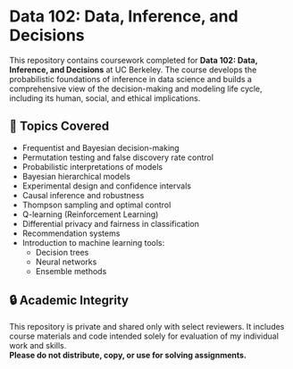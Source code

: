 # Data 102: Data, Inference, and Decisions

This repository contains coursework completed for **Data 102: Data, Inference, and Decisions** at UC Berkeley. The course develops the probabilistic foundations of inference in data science and builds a comprehensive view of the decision-making and modeling life cycle, including its human, social, and ethical implications.

## 🧠 Topics Covered

- Frequentist and Bayesian decision-making
- Permutation testing and false discovery rate control
- Probabilistic interpretations of models
- Bayesian hierarchical models
- Experimental design and confidence intervals
- Causal inference and robustness
- Thompson sampling and optimal control
- Q-learning (Reinforcement Learning)
- Differential privacy and fairness in classification
- Recommendation systems
- Introduction to machine learning tools:
  - Decision trees
  - Neural networks
  - Ensemble methods

## 🔒 Academic Integrity

This repository is private and shared only with select reviewers. It includes course materials and code intended solely for evaluation of my individual work and skills.  
**Please do not distribute, copy, or use for solving assignments.**
